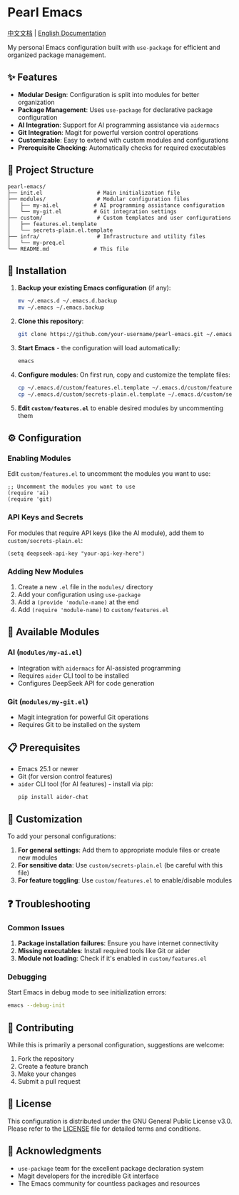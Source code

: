 # Pearl Emacs

[中文文档](README_zh.md) | [English Documentation](README.md)

My personal Emacs configuration built with `use-package` for efficient and organized package management.

## ✨ Features

- **Modular Design**: Configuration is split into modules for better organization
- **Package Management**: Uses `use-package` for declarative package configuration
- **AI Integration**: Support for AI programming assistance via `aidermacs`
- **Git Integration**: Magit for powerful version control operations
- **Customizable**: Easy to extend with custom modules and configurations
- **Prerequisite Checking**: Automatically checks for required executables

## 📁 Project Structure

```
pearl-emacs/
├── init.el                 # Main initialization file
├── modules/                # Modular configuration files
│   ├── my-ai.el           # AI programming assistance configuration
│   └── my-git.el          # Git integration settings
├── custom/                 # Custom templates and user configurations
│   ├── features.el.template
│   └── secrets-plain.el.template
├── infra/                  # Infrastructure and utility files
│   └── my-preq.el
└── README.md              # This file
```

## 🚀 Installation

1. **Backup your existing Emacs configuration** (if any):
   ```bash
   mv ~/.emacs.d ~/.emacs.d.backup
   mv ~/.emacs ~/.emacs.backup
   ```

2. **Clone this repository**:
   ```bash
   git clone https://github.com/your-username/pearl-emacs.git ~/.emacs.d
   ```

3. **Start Emacs** - the configuration will load automatically:
   ```bash
   emacs
   ```

4. **Configure modules**:
   On first run, copy and customize the template files:
   ```bash
   cp ~/.emacs.d/custom/features.el.template ~/.emacs.d/custom/features.el
   cp ~/.emacs.d/custom/secrets-plain.el.template ~/.emacs.d/custom/secrets-plain.el
   ```

5. **Edit `custom/features.el`** to enable desired modules by uncommenting them

## ⚙️ Configuration

### Enabling Modules

Edit `custom/features.el` to uncomment the modules you want to use:
```elisp
;; Uncomment the modules you want to use
(require 'ai)
(require 'git)
```

### API Keys and Secrets

For modules that require API keys (like the AI module), add them to `custom/secrets-plain.el`:
```elisp
(setq deepseek-api-key "your-api-key-here")
```

### Adding New Modules

1. Create a new `.el` file in the `modules/` directory
2. Add your configuration using `use-package`
3. Add a `(provide 'module-name)` at the end
4. Add `(require 'module-name)` to `custom/features.el`

## 🧩 Available Modules

### AI (`modules/my-ai.el`)
- Integration with `aidermacs` for AI-assisted programming
- Requires `aider` CLI tool to be installed
- Configures DeepSeek API for code generation

### Git (`modules/my-git.el`)
- Magit integration for powerful Git operations
- Requires Git to be installed on the system

## 📋 Prerequisites

- Emacs 25.1 or newer
- Git (for version control features)
- `aider` CLI tool (for AI features) - install via pip:
  ```bash
  pip install aider-chat
  ```

## 🔧 Customization

To add your personal configurations:

1. **For general settings**: Add them to appropriate module files or create new modules
2. **For sensitive data**: Use `custom/secrets-plain.el` (be careful with this file)
3. **For feature toggling**: Use `custom/features.el` to enable/disable modules

## ❓ Troubleshooting

### Common Issues

1. **Package installation failures**: Ensure you have internet connectivity
2. **Missing executables**: Install required tools like Git or aider
3. **Module not loading**: Check if it's enabled in `custom/features.el`

### Debugging

Start Emacs in debug mode to see initialization errors:
```bash
emacs --debug-init
```

## 🤝 Contributing

While this is primarily a personal configuration, suggestions are welcome:

1. Fork the repository
2. Create a feature branch
3. Make your changes
4. Submit a pull request

## 📄 License

This configuration is distributed under the GNU General Public License v3.0. Please refer to the [LICENSE](LICENSE) file for detailed terms and conditions.

## 🙏 Acknowledgments

- `use-package` team for the excellent package declaration system
- Magit developers for the incredible Git interface
- The Emacs community for countless packages and resources
